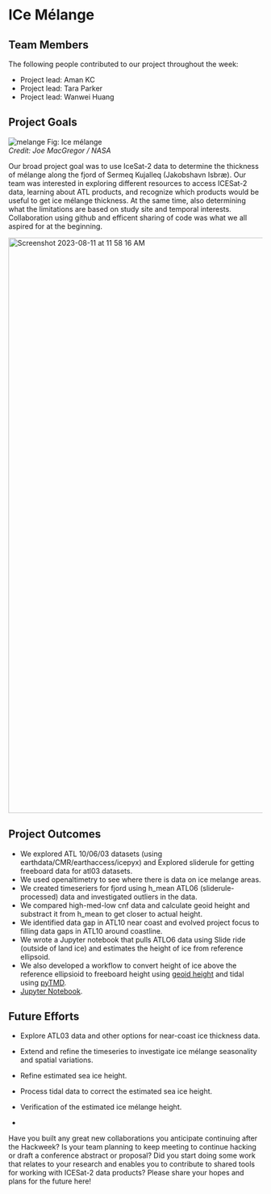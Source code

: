 # ICe Mélange

## Team Members

The following people contributed to our project throughout the week:
* Project lead: Aman KC
* Project lead: Tara Parker
* Project lead: Wanwei Huang

## Project Goals

![melange](https://github.com/tparker1/icemelange/assets/39869129/e7c753d9-7f6a-4332-a0c1-b02d86b97bf3)
    Fig: Ice mélange                                                                                                                                         
    *Credit: Joe MacGregor / NASA*

Our broad project goal was to use IceSat-2 data to determine the thickness of mélange along the fjord of Sermeq Kujalleq (Jakobshavn Isbræ).
Our team was interested in exploring different resources to access ICESat-2 data, learning about ATL products, and recognize which products would be useful to get ice mélange thickness.
At the same time, also determining what the limitations are based on study site and temporal interests. Collaboration using github and efficent sharing of code was what we all aspired for at the beginning.

<img width="1139" alt="Screenshot 2023-08-11 at 11 58 16 AM" src="https://github.com/tparker1/icemelange/assets/39869129/c6ab3d17-f1b0-429d-b173-49b73917e098">

## Project Outcomes

* We explored ATL 10/06/03 datasets (using earthdata/CMR/earthaccess/icepyx) and Explored sliderule for getting freeboard data for atl03 datasets.
* We used openaltimetry to see where there is data on ice melange areas.
* We created timeseriers for fjord using h_mean ATL06 (sliderule-processed) data and investigated outliers in the data.
* We compared high-med-low cnf data and calculate geoid height and substract it from h_mean to get closer to actual height.
* We identified data gap in ATL10 near coast and evolved project focus to filling data gaps in ATL10 around coastline.
* We wrote a Jupyter notebook that pulls ATLO6 data using Slide ride (outside of land ice) and estimates the height of ice from reference ellipsoid.
* We also developed a workflow to convert height of ice above the reference ellipsioid to freeboard height using [geoid height](https://github.com/ICESAT-2HackWeek/3D_CRS_Transformation_Resources) and tidal using [pyTMD](https://pytmd.readthedocs.io/en/latest/api_reference/compute_tide_corrections.html).
* [Jupyter Notebook](https://github.com/tparker1/icemelange/blob/main/notebooks/icemelange_timeseries.ipynb).


## Future Efforts

* Explore ATL03 data and other options for near-coast ice thickness data.
* Extend and refine the timeseries to investigate ice mélange seasonality and spatial variations.
* Refine estimated sea ice height.
* Process tidal data to correct the estimated sea ice height.
* Verification of the estimated ice mélange height. 

* 
Have you built any great new collaborations you anticipate continuing after the Hackweek?
Is your team planning to keep meeting to continue hacking or draft a conference abstract or proposal?
Did you start doing some work that relates to your research and enables you to contribute to shared tools for working with ICESat-2 data products?
Please share your hopes and plans for the future here!
